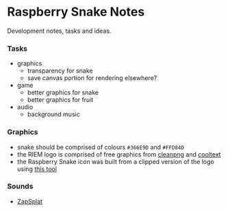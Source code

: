 Raspberry Snake Notes
=====================

Development notes, tasks and ideas.

### Tasks

 - graphics
    - transparency for snake
    - save canvas portion for rendering elsewhere?
 - game
    - better graphics for snake
    - better graphics for fruit
 - audio
    - background music

### Graphics

 - snake should be comprised of colours `#366E9D` and `#FFD84D`
 - the RIEM logo is comprised of free graphics from [cleanpng](https://www.cleanpng.com) and [cooltext](https://cooltext.com)
 - the Raspberry Snake icon was built from a clipped version of the logo using [this tool](https://hnet.com/png-to-ico/)

### Sounds

 - [ZapSplat](www.zapsplat.com)